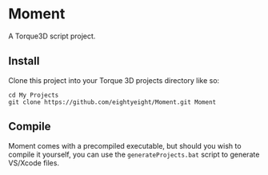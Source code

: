 Moment
======

A Torque3D script project.

Install
-------

Clone this project into your Torque 3D projects directory like so:

```
cd My Projects
git clone https://github.com/eightyeight/Moment.git Moment
```

Compile
-------

Moment comes with a precompiled executable, but should you wish to compile it yourself,
you can use the `generateProjects.bat` script to generate VS/Xcode files.
